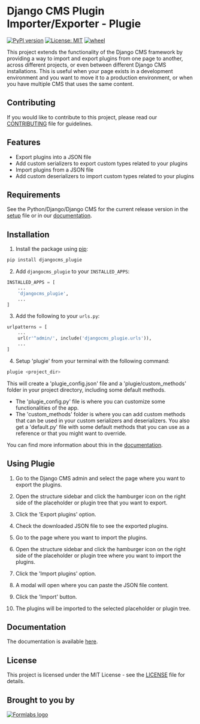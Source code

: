 # Django CMS Plugin Importer/Exporter - Plugie

[![PyPI version](https://badge.fury.io/py/djangocms-plugie.svg)](https://badge.fury.io/py/djangocms-plugie)
[![License: MIT](https://img.shields.io/badge/License-MIT-yellow.svg)](https://opensource.org/licenses/MIT)
[![wheel](https://img.shields.io/pypi/wheel/djangocms-plugie)](https://pypi.org/project/djangocms-plugie/)

This project extends the functionality of the Django CMS framework by providing a way to import and export plugins from one page to another, across different projects, or even between different Django CMS installations. This is useful when your page exists in a development environment and you want to move it to a production environment, or when you have multiple CMS that uses the same content.

## Contributing

If you would like to contribute to this project, please read our [CONTRIBUTING](https://github.com/Formlabs/djangocms_plugie/blob/main/CONTRIBUTING.md) file for guidelines.


## Features 

- Export plugins into a JSON file
- Add custom serializers to export custom types related to your plugins
- Import plugins from a JSON file
- Add custom deserializers to import custom types related to your plugins

## Requirements

See the Python/Django/Django CMS for the current release version in the [setup](https://github.com/Formlabs/djangocms_plugie/blob/main/setup.py) file or in our [documentation](https://github.com/Formlabs/djangocms_plugie/wiki).

## Installation

1. Install the package using [pip](https://pypi.org/project/djangocms_plugie/):

```bash
pip install djangocms_plugie
```

2. Add `djangocms_plugie` to your `INSTALLED_APPS`:

```python
INSTALLED_APPS = [
    ...
    'djangocms_plugie',
    ...
]
```

3. Add the following to your `urls.py`:

```python
urlpatterns = [
    ...
    url(r'^admin/', include('djangocms_plugie.urls')),
    ...
]
```

4. Setup 'plugie' from your terminal with the following command:

```bash
plugie <project_dir>
```

This will create a 'plugie_config.json' file and a 'plugie/custom_methods' folder in your project directory, including some default methods. 
- The 'plugie_config.py' file is where you can customize some functionalities of the app. 
- The 'custom_methods' folder is where you can add custom methods that can be used in your custom serializers and deserializers. You also get a 'default.py' file with some default methods that you can use as a reference or that you might want to override.

You can find more information about this in the [documentation](https://github.com/Formlabs/djangocms_plugie/wiki).


## Using Plugie

1. Go to the Django CMS admin and select the page where you want to export the plugins.

2. Open the structure sidebar and click the hamburger icon on the right side of the placeholder or plugin tree that you want to export.

3. Click the 'Export plugins' option.

4. Check the downloaded JSON file to see the exported plugins.

5. Go to the page where you want to import the plugins.

6. Open the structure sidebar and click the hamburger icon on the right side of the placeholder or plugin tree where you want to import the plugins.

7. Click the 'Import plugins' option.

8. A modal will open where you can paste the JSON file content.

9. Click the 'Import' button.

10. The plugins will be imported to the selected placeholder or plugin tree.

## Documentation

The documentation is available [here](https://github.com/Formlabs/djangocms_plugie/wiki).

## License

This project is licensed under the MIT License - see the [LICENSE](https://github.com/Formlabs/djangocms_plugie/blob/main/LICENSE.md) file for details.


## Brought to you by
[![Formlabs logo](https://github.com/Formlabs/hackathon-slicer/blob/master/logo.png)](http://formlabs.com/)
